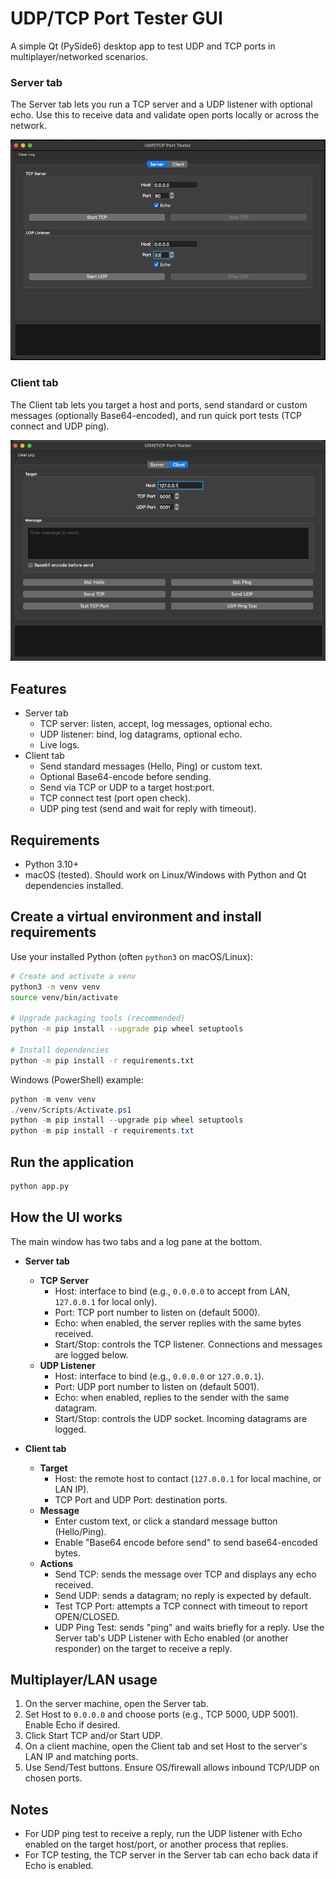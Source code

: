 # UDP/TCP Port Tester GUI

A simple Qt (PySide6) desktop app to test UDP and TCP ports in multiplayer/networked scenarios.

### Server tab

The Server tab lets you run a TCP server and a UDP listener with optional echo. Use this to receive data and validate open ports locally or across the network.

![Server tab](./Server.png)

### Client tab

The Client tab lets you target a host and ports, send standard or custom messages (optionally Base64-encoded), and run quick port tests (TCP connect and UDP ping).

![Client tab](./Client.png)

## Features

- Server tab
  - TCP server: listen, accept, log messages, optional echo.
  - UDP listener: bind, log datagrams, optional echo.
  - Live logs.
- Client tab
  - Send standard messages (Hello, Ping) or custom text.
  - Optional Base64-encode before sending.
  - Send via TCP or UDP to a target host:port.
  - TCP connect test (port open check).
  - UDP ping test (send and wait for reply with timeout).

## Requirements

- Python 3.10+
- macOS (tested). Should work on Linux/Windows with Python and Qt dependencies installed.

## Create a virtual environment and install requirements

Use your installed Python (often `python3` on macOS/Linux):

```bash
# Create and activate a venv
python3 -m venv venv
source venv/bin/activate

# Upgrade packaging tools (recommended)
python -m pip install --upgrade pip wheel setuptools

# Install dependencies
python -m pip install -r requirements.txt
```

Windows (PowerShell) example:

```powershell
python -m venv venv
./venv/Scripts/Activate.ps1
python -m pip install --upgrade pip wheel setuptools
python -m pip install -r requirements.txt
```

## Run the application

```bash
python app.py
```

## How the UI works

The main window has two tabs and a log pane at the bottom.

- **Server tab**
  - **TCP Server**
    - Host: interface to bind (e.g., `0.0.0.0` to accept from LAN, `127.0.0.1` for local only).
    - Port: TCP port number to listen on (default 5000).
    - Echo: when enabled, the server replies with the same bytes received.
    - Start/Stop: controls the TCP listener. Connections and messages are logged below.
  - **UDP Listener**
    - Host: interface to bind (e.g., `0.0.0.0` or `127.0.0.1`).
    - Port: UDP port number to listen on (default 5001).
    - Echo: when enabled, replies to the sender with the same datagram.
    - Start/Stop: controls the UDP socket. Incoming datagrams are logged.

- **Client tab**
  - **Target**
    - Host: the remote host to contact (`127.0.0.1` for local machine, or LAN IP).
    - TCP Port and UDP Port: destination ports.
  - **Message**
    - Enter custom text, or click a standard message button (Hello/Ping).
    - Enable "Base64 encode before send" to send base64-encoded bytes.
  - **Actions**
    - Send TCP: sends the message over TCP and displays any echo received.
    - Send UDP: sends a datagram; no reply is expected by default.
    - Test TCP Port: attempts a TCP connect with timeout to report OPEN/CLOSED.
    - UDP Ping Test: sends "ping" and waits briefly for a reply. Use the Server tab's UDP Listener with Echo enabled (or another responder) on the target to receive a reply.

## Multiplayer/LAN usage

1. On the server machine, open the Server tab.
2. Set Host to `0.0.0.0` and choose ports (e.g., TCP 5000, UDP 5001). Enable Echo if desired.
3. Click Start TCP and/or Start UDP.
4. On a client machine, open the Client tab and set Host to the server's LAN IP and matching ports.
5. Use Send/Test buttons. Ensure OS/firewall allows inbound TCP/UDP on chosen ports.

## Notes

- For UDP ping test to receive a reply, run the UDP listener with Echo enabled on the target host/port, or another process that replies.
- For TCP testing, the TCP server in the Server tab can echo back data if Echo is enabled.
